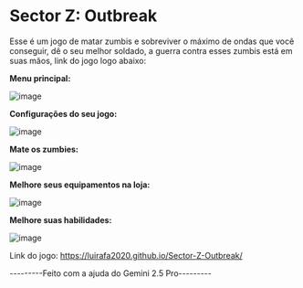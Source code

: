 # Sector Z: Outbreak

Esse é um jogo de matar zumbis e sobreviver o máximo de ondas que você conseguir, dê o seu melhor soldado, a guerra contra esses zumbis está em suas mãos, link do jogo logo abaixo:

**Menu principal:**

![image](https://github.com/user-attachments/assets/87289d67-4901-4a5f-ad5d-26345906418d)

**Configurações do seu jogo:**

![image](https://github.com/user-attachments/assets/d31a73f4-6b65-4613-8446-cdbc52d2df68)

**Mate os zumbies:**

![image](https://github.com/user-attachments/assets/19ec4cf6-27d9-4c83-9133-460699a7b02a)

**Melhore seus equipamentos na loja:**

![image](https://github.com/user-attachments/assets/355ff2f1-9745-45cb-9c2a-c70524709c31)

**Melhore suas habilidades:**

![image](https://github.com/user-attachments/assets/fb7a86f3-f860-4993-a20e-2f9de4063b6a)

Link do jogo: https://luirafa2020.github.io/Sector-Z-Outbreak/

---------Feito com a ajuda do Gemini 2.5 Pro---------
